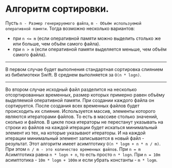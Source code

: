 # Алгоритм сортировки.
Пусть `n - Размер генерируемого файла`, `m - Объём используемой оперативной памяти`.
Тогда возможно несколько вариантов:
- при `n <= m` (если оперативной памяти можно выделить столько же или больше, чем объём самого файла).
- при `n > m` (если оперативной памяти выделяется меньше, чем объём самого файла).
____

В первом случае будет выполнения стандартная сортировка слиянием из бибилиотеки Swift. В среднем выполняется за `O(n * logn)`.
____

Во втором случае исходный файл разделится на несколько отсортированных временных, размер которых примерно равен объёму выделяемой оперативной памяти. При создании каждого файла он сортируется. 
После создания всех временных файлов будет происходить их слияние.
Используется массив, элементы которого являются итераторами файлов. То есть в массиве столько значений, сколько и файлов.
В цикле пока итераторы не перестанут указывать на строки из файлов на каждой итерации будет искаться минимальный элемент из тех, на которые указывают итераторы.
И на каждой итерации минимальный элемент записывается в новый файл - результат.
Этот алгоритм имеет асимптотику `O(n * logm + n * n / m)`. При этом `n / m - это количество временных файлов`. 
При `n = m` Асимптотика равна `n * logn + n`, то есть просто `n * logn`. 
При `n = 10m` асимптотика - `10m * logm + 100m` и если убрать константы - `m * logm`.
